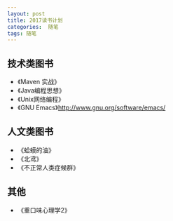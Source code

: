 ```yaml
---
layout: post
title: 2017读书计划
categories:  随笔
tags: 随笔
---
```


## 技术类图书

- 《Maven 实战》
- 《Java编程思想》
- 《Unix网络编程》
- 《GNU Emacs》http://www.gnu.org/software/emacs/



## 人文类图书

- 《蛤蟆的油》
- 《北鸢》
- 《不正常人类症候群》



## 其他

- 《重口味心理学2》

